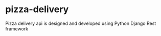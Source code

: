 # pizza-delivery
Pizza delivery api is  designed and developed using Python Django  Rest framework 
